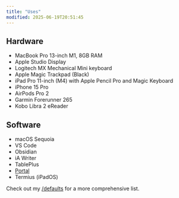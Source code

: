 ```yaml
---
title: "Uses"
modified: 2025-06-19T20:51:45
---
```


## Hardware

- MacBook Pro 13-inch M1, 8GB RAM
- Apple Studio Display
- Logitech MX Mechanical Mini keyboard
- Apple Magic Trackpad (Black)
- iPad Pro 11-inch (M4) with Apple Pencil Pro and Magic Keyboard
- iPhone 15 Pro
- AirPods Pro 2
- Garmin Forerunner 265
- Kobo Libra 2 eReader

## Software

- macOS Sequoia
- VS Code
- Obsidian
- iA Writer
- TablePlus
- [Portal](https://portal.app)
- Termius (iPadOS)

Check out my [/defaults](/defaults) for a more comprehensive list.